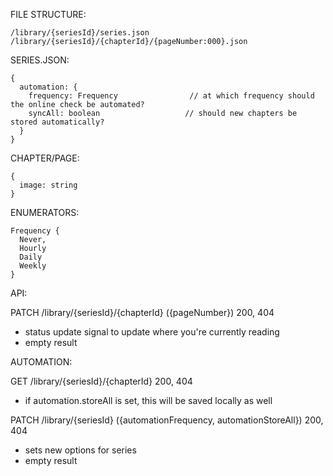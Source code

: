 FILE STRUCTURE:

    /library/{seriesId}/series.json
    /library/{seriesId}/{chapterId}/{pageNumber:000}.json

SERIES.JSON:

    {
      automation: {
        frequency: Frequency                // at which frequency should the online check be automated?
        syncAll: boolean                   // should new chapters be stored automatically?
      }
    }

CHAPTER/PAGE: 

    {
      image: string
    }

ENUMERATORS:

    Frequency {
      Never,
      Hourly
      Daily
      Weekly
    }

API:
  
PATCH /library/{seriesId}/{chapterId} ({pageNumber})
  200, 404
  - status update signal to update where you're currently reading
  - empty result

AUTOMATION:

GET /library/{seriesId}/{chapterId}
  200, 404
  - if automation.storeAll is set, this will be saved locally as well

PATCH /library/{seriesId} ({automationFrequency, automationStoreAll})
  200, 404
  - sets new options for series
  - empty result
